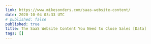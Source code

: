```yaml
---
link: https://www.mikesonders.com/saas-website-content/
date: 2020-10-04 03:33 UTC
# published: false
published: true
title: The SaaS Website Content You Need to Close Sales [Data]
tags: []
---
```




